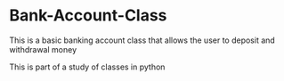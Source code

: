 # Bank-Account-Class
This is a basic banking account class that allows the user to deposit and withdrawal money

This is part of a study of classes in python
